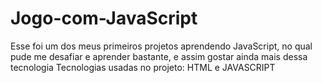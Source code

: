 # Jogo-com-JavaScript
Esse foi um dos meus primeiros projetos aprendendo JavaScript, no qual pude me desafiar e aprender bastante, e assim gostar ainda mais dessa tecnologia  Tecnologias usadas no projeto: HTML e  JAVASCRIPT
